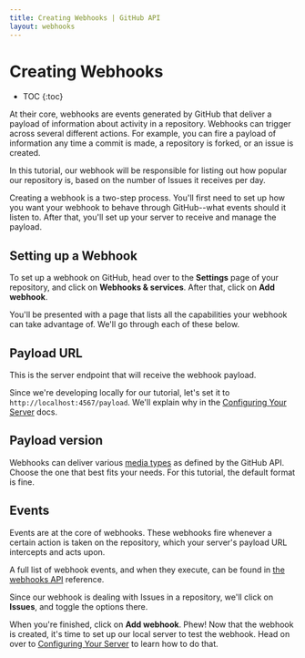 ```yaml
---
title: Creating Webhooks | GitHub API
layout: webhooks
---
```


# Creating Webhooks

* TOC
{:toc}

At their core, webhooks are events generated by GitHub that deliver a payload of
information about activity in a repository. Webhooks can trigger across several
different actions. For example, you can fire a payload of information any time
a commit is made, a repository is forked, or an issue is created.

In this tutorial, our webhook will be responsible for listing out how popular our
repository is, based on the number of Issues it receives per day.

Creating a webhook is a two-step process. You'll first need to set up how you want
your webhook to behave through GitHub--what events should it listen to. After that,
you'll set up your server to receive and manage the payload.

## Setting up a Webhook

To set up a webhook on GitHub, head over to the **Settings** page of your repository,
and click on **Webhooks & services**. After that, click on **Add webhook**.

You'll be presented with a page that lists all the capabilities your webhook
can take advantage of. We'll go through each of these below.

## Payload URL

This is the server endpoint that will receive the webhook payload.

Since we're developing locally for our tutorial, let's set it to `http://localhost:4567/payload`.
We'll explain why in the [Configuring Your Server](/hooks/configuring/) docs.

## Payload version

Webhooks can deliver various [media types](/v3/media/) as defined by the GitHub API.
Choose the one that best fits your needs. For this tutorial, the default format is fine.

## Events

Events are at the core of webhooks. These webhooks fire whenever a certain action is
taken on the repository, which your server's payload URL intercepts and acts upon.

A full list of webhook events, and when they execute, can be found in [the webhooks API][hooks-api] reference.

Since our webhook is dealing with Issues in a repository, we'll click on **Issues**,
and toggle the options there.

When you're finished, click on **Add webhook**. Phew! Now that the webhook is created,
it's time to set up our local server to test the webhook. Head on over to
[Configuring Your Server](/hooks/configuring/) to learn how to do that.

[hooks-api]: http://developer.github.com/v3/repos/hooks/#events
